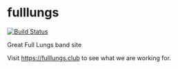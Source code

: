 # fulllungs

[![Build Status](https://travis-ci.org/andrewnester/fulllungs.svg?branch=master)](https://travis-ci.org/andrewnester/fulllungs)

Great Full Lungs band site

Visit https://fulllungs.club to see what we are working for.
